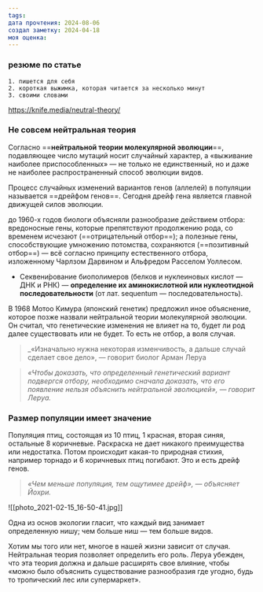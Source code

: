 ```yaml
---
tags: 
дата прочтения: 2024-08-06
создал заметку: 2024-04-18
моя оценка:
---
```

### резюме по статье
	1. пишется для себя
	2. короткая выжимка, которая читается за несколько минут
	3. своими словами

https://knife.media/neutral-theory/
### Не совсем нейтральная теория
Согласно ==**нейтральной теории молекулярной эволюции**==, подавляющее число мутаций носит случайный характер, а «выживание наиболее приспособленных» — не только не единственный, но и даже не наиболее распространенный способ эволюции видов.

Процесс случайных изменений вариантов генов (аллелей) в популяции называется ==дрейфом генов==. Сегодня дрейф гена является главной движущей силов эволюции.

до 1960-х годов биологи объясняли разнообразие действием отбора: вредоносные гены, которые препятствуют продолжению рода, со временем исчезают (==отрицательный отбор==); а полезные гены, способствующие умножению потомства, сохраняются (==позитивный отбор==) — всё согласно принципу естественного отбора, изложенному Чарлзом Дарвином и Альфредом Расселом Уоллесом.

- Секвени́рование биополимеров (белков и нуклеиновых кислот — ДНК и РНК) — **определение их аминокислотной или нуклеотидной последовательности** (от лат. sequentum — последовательность).

В 1968 Мотоо Кимура (японский генетик) предложил иное объяснение, которое позже назвали нейтральной теории молекулярной эволюции. Он считал, что генетические изменения не влияет на то, будет ли род далее существовать или не будет. То есть не отбор, а воля случая.

>_«Изначально нужна некоторая изменчивость, а дальше случай сделает свое дело», — говорит биолог Арман Леруа

>_«Чтобы доказать, что определенный генетический вариант подвергся отбору, необходимо сначала доказать, что его появление нельзя объяснить нейтральной эволюцией», — говорит Леруа._

### Размер популяции имеет значение
Популяция птиц, состоящая из 10 птиц, 1 красная, вторая синяя, остальные 8 коричневые. Раскраска не дает никакого преимущества или недостатка. Потом происходит какая-то природная стихия, например торнадо и 6 коричневых птиц погибают. Это и есть дрейф генов.

> _«Чем меньше популяция, тем ощутимее дрейф», — объясняет Йохри._

![[photo_2021-02-15_16-50-41.jpg]]

Одна из основ экологии гласит, что каждый вид занимает определенную нишу; чем больше ниш — тем больше видов.

Хотим мы того или нет, многое в нашей жизни зависит от случая. Нейтральная теория позволяет определить его роль. Леруа убежден, что эта теория должна и дальше расширять свое влияние, чтобы «можно было объяснить существование разнообразия где угодно, будь то тропический лес или супермаркет».